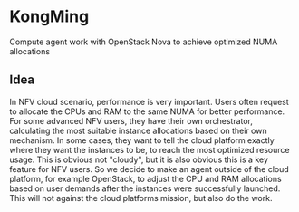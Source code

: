 # KongMing
Compute agent work with OpenStack Nova to achieve optimized NUMA allocations

## Idea
In NFV cloud scenario, performance is very important. Users often request
to allocate the CPUs and RAM to the same NUMA for better performance. For
some advanced NFV users, they have their own orchestrator, calculating the
most suitable instance allocations based on their own mechanism. In some
cases, they want to tell the cloud platform exactly where they want the
instances to be, to reach the most optimized resource usage. This is obvious
not "cloudy", but it is also obvious this is a key feature for NFV users.
So we decide to make an agent outside of the cloud platform, for example
OpenStack, to adjust the CPU and RAM allocations based on user demands after
the instances were successfully launched. This will not against the cloud
platforms mission, but also do the work.
